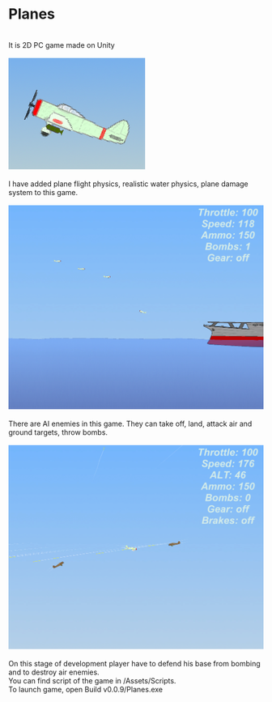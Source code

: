 # Planes
</br> It is 2D PC game made on Unity
</br>
</br>![icon](/Pictures/icon.png)
</br>
</br>I have added plane flight physics, realistic water physics, plane damage system to this game.
</br>
</br>![Picture](/Pictures/GameplayScreenshots/9.png)
</br>
</br>There are AI enemies in this game. They can take off, land, attack air and ground targets, throw bombs.
</br>
</br>![Picture](/Pictures/GameplayScreenshots/10.png)
</br>
</br>On this stage of development player have to defend his base from bombing and to destroy air enemies.
</br>You can find script of the game in /Assets/Scripts.
</br>To launch game, open Build v0.0.9/Planes.exe
